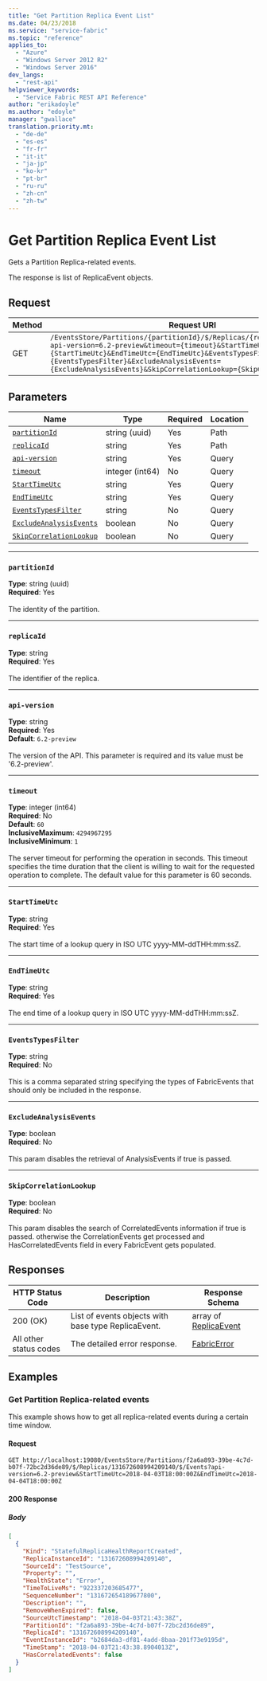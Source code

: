 ```yaml
---
title: "Get Partition Replica Event List"
ms.date: 04/23/2018
ms.service: "service-fabric"
ms.topic: "reference"
applies_to: 
  - "Azure"
  - "Windows Server 2012 R2"
  - "Windows Server 2016"
dev_langs: 
  - "rest-api"
helpviewer_keywords: 
  - "Service Fabric REST API Reference"
author: "erikadoyle"
ms.author: "edoyle"
manager: "gwallace"
translation.priority.mt: 
  - "de-de"
  - "es-es"
  - "fr-fr"
  - "it-it"
  - "ja-jp"
  - "ko-kr"
  - "pt-br"
  - "ru-ru"
  - "zh-cn"
  - "zh-tw"
---
```

# Get Partition Replica Event List
Gets a Partition Replica-related events.

The response is list of ReplicaEvent objects.

## Request
| Method | Request URI |
| ------ | ----------- |
| GET | `/EventsStore/Partitions/{partitionId}/$/Replicas/{replicaId}/$/Events?api-version=6.2-preview&timeout={timeout}&StartTimeUtc={StartTimeUtc}&EndTimeUtc={EndTimeUtc}&EventsTypesFilter={EventsTypesFilter}&ExcludeAnalysisEvents={ExcludeAnalysisEvents}&SkipCorrelationLookup={SkipCorrelationLookup}` |


## Parameters
| Name | Type | Required | Location |
| --- | --- | --- | --- |
| [`partitionId`](#partitionid) | string (uuid) | Yes | Path |
| [`replicaId`](#replicaid) | string | Yes | Path |
| [`api-version`](#api-version) | string | Yes | Query |
| [`timeout`](#timeout) | integer (int64) | No | Query |
| [`StartTimeUtc`](#starttimeutc) | string | Yes | Query |
| [`EndTimeUtc`](#endtimeutc) | string | Yes | Query |
| [`EventsTypesFilter`](#eventstypesfilter) | string | No | Query |
| [`ExcludeAnalysisEvents`](#excludeanalysisevents) | boolean | No | Query |
| [`SkipCorrelationLookup`](#skipcorrelationlookup) | boolean | No | Query |

____
### `partitionId`
__Type__: string (uuid) <br/>
__Required__: Yes<br/>
<br/>
The identity of the partition.

____
### `replicaId`
__Type__: string <br/>
__Required__: Yes<br/>
<br/>
The identifier of the replica.

____
### `api-version`
__Type__: string <br/>
__Required__: Yes<br/>
__Default__: `6.2-preview` <br/>
<br/>
The version of the API. This parameter is required and its value must be '6.2-preview'.


____
### `timeout`
__Type__: integer (int64) <br/>
__Required__: No<br/>
__Default__: `60` <br/>
__InclusiveMaximum__: `4294967295` <br/>
__InclusiveMinimum__: `1` <br/>
<br/>
The server timeout for performing the operation in seconds. This timeout specifies the time duration that the client is willing to wait for the requested operation to complete. The default value for this parameter is 60 seconds.

____
### `StartTimeUtc`
__Type__: string <br/>
__Required__: Yes<br/>
<br/>
The start time of a lookup query in ISO UTC yyyy-MM-ddTHH:mm:ssZ.

____
### `EndTimeUtc`
__Type__: string <br/>
__Required__: Yes<br/>
<br/>
The end time of a lookup query in ISO UTC yyyy-MM-ddTHH:mm:ssZ.

____
### `EventsTypesFilter`
__Type__: string <br/>
__Required__: No<br/>
<br/>
This is a comma separated string specifying the types of FabricEvents that should only be included in the response.

____
### `ExcludeAnalysisEvents`
__Type__: boolean <br/>
__Required__: No<br/>
<br/>
This param disables the retrieval of AnalysisEvents if true is passed.


____
### `SkipCorrelationLookup`
__Type__: boolean <br/>
__Required__: No<br/>
<br/>
This param disables the search of CorrelatedEvents information if true is passed. otherwise the CorrelationEvents get processed and HasCorrelatedEvents field in every FabricEvent gets populated.


## Responses

| HTTP Status Code | Description | Response Schema |
| --- | --- | --- |
| 200 (OK) | List of events objects with base type ReplicaEvent.<br/> | array of [ReplicaEvent](sfclient-v62-model-replicaevent.md) |
| All other status codes | The detailed error response.<br/> | [FabricError](sfclient-v62-model-fabricerror.md) |

## Examples

### Get Partition Replica-related events

This example shows how to get all replica-related events during a certain time window.

#### Request
```
GET http://localhost:19080/EventsStore/Partitions/f2a6a893-39be-4c7d-b07f-72bc2d36de89/$/Replicas/131672608994209140/$/Events?api-version=6.2-preview&StartTimeUtc=2018-04-03T18:00:00Z&EndTimeUtc=2018-04-04T18:00:00Z
```

#### 200 Response
##### Body
```json
[
  {
    "Kind": "StatefulReplicaHealthReportCreated",
    "ReplicaInstanceId": "131672608994209140",
    "SourceId": "TestSource",
    "Property": "",
    "HealthState": "Error",
    "TimeToLiveMs": "922337203685477",
    "SequenceNumber": "131672654189677800",
    "Description": "",
    "RemoveWhenExpired": false,
    "SourceUtcTimestamp": "2018-04-03T21:43:38Z",
    "PartitionId": "f2a6a893-39be-4c7d-b07f-72bc2d36de89",
    "ReplicaId": "131672608994209140",
    "EventInstanceId": "b2684da3-df81-4add-8baa-201f73e9195d",
    "TimeStamp": "2018-04-03T21:43:38.8904013Z",
    "HasCorrelatedEvents": false
  }
]
```

